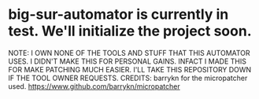 # big-sur-automator is currently in test. We'll initialize the project soon.

NOTE: I OWN NONE OF THE TOOLS AND STUFF THAT THIS AUTOMATOR USES. I DIDN'T MAKE THIS FOR PERSONAL GAINS. INFACT I MADE THIS FOR MAKE PATCHING MUCH EASIER. I'LL TAKE THIS REPOSITORY DOWN IF THE TOOL OWNER REQUESTS.
CREDITS: barrykn for the micropatcher used. https://www.github.com/barrykn/micropatcher
